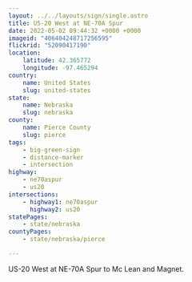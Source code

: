 ```yaml
---
layout: ../../layouts/sign/single.astro
title: US-20 West at NE-70A Spur
date: 2022-05-02 09:44:32 +0000 +0000
imageid: "406404248717256595"
flickrid: "52090417190"
location:
    latitude: 42.365772
    longitude: -97.465294
country:
    name: United States
    slug: united-states
state:
    name: Nebraska
    slug: nebraska
county:
    name: Pierce County
    slug: pierce
tags:
    - big-green-sign
    - distance-marker
    - intersection
highway:
    - ne70aspur
    - us20
intersections:
    - highway1: ne70aspur
      highway2: us20
statePages:
    - state/nebraska
countyPages:
    - state/nebraska/pierce

---
```

US-20 West at NE-70A Spur to Mc Lean and Magnet.